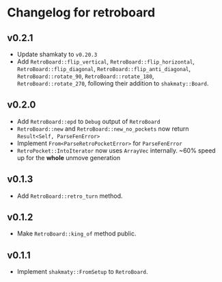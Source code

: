 # Changelog for retroboard


## v0.2.1

- Update shamkaty to `v0.20.3`
- Add `RetroBoard::flip_vertical`, `RetroBoard::flip_horizontal`, `RetroBoard::flip_diagonal`, `RetroBoard::flip_anti_diagonal`, `RetroBoard::rotate_90`, `RetroBoard::rotate_180`, `RetroBoard::rotate_270`, following their addition to `shakmaty::Board`.

## v0.2.0

- Add `RetroBoard::epd` to `Debug` output of `RetroBoard`
- `RetroBoard::new` and `RetroBoard::new_no_pockets` now return `Result<Self, ParseFenError>`
- Implement `From<ParseRetroPocketError>` for `ParseFenError`
- `RetroPocket::IntoIterator` now uses `ArrayVec` internally. \~60% speed up for the **whole** unmove generation

## v0.1.3

- Add `RetroBoard::retro_turn` method.

## v0.1.2

- Make `RetroBoard::king_of` method public.

## v0.1.1

- Implement `shakmaty::FromSetup` to `RetroBoard`.